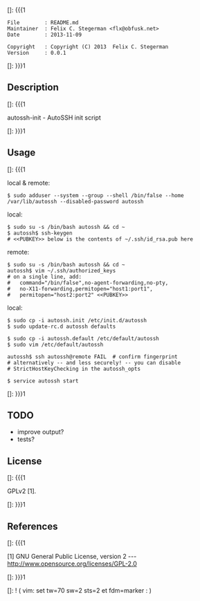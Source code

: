 []: {{{1

    File        : README.md
    Maintainer  : Felix C. Stegerman <flx@obfusk.net>
    Date        : 2013-11-09

    Copyright   : Copyright (C) 2013  Felix C. Stegerman
    Version     : 0.0.1

[]: }}}1

## Description
[]: {{{1

  autossh-init - AutoSSH init script

[]: }}}1

## Usage
[]: {{{1

  local & remote:

    $ sudo adduser --system --group --shell /bin/false --home /var/lib/autossh --disabled-password autossh

  local:

    $ sudo su -s /bin/bash autossh && cd ~
    $ autossh$ ssh-keygen
    # <<PUBKEY>> below is the contents of ~/.ssh/id_rsa.pub here

  remote:

    $ sudo su -s /bin/bash autossh && cd ~
    autossh$ vim ~/.ssh/authorized_keys
    # on a single line, add:
    #   command="/bin/false",no-agent-forwarding,no-pty,
    #   no-X11-forwarding,permitopen="host1:port1",
    #   permitopen="host2:port2" <<PUBKEY>>

  local:

    $ sudo cp -i autossh.init /etc/init.d/autossh
    $ sudo update-rc.d autossh defaults

    $ sudo cp -i autossh.default /etc/default/autossh
    $ sudo vim /etc/default/autossh

    autossh$ ssh autossh@remote FAIL  # confirm fingerprint
    # alternatively -- and less securely! -- you can disable
    # StrictHostKeyChecking in the autossh_opts

    $ service autossh start

[]: }}}1

## TODO

  * improve output?
  * tests?

## License
[]: {{{1

  GPLv2 [1].

[]: }}}1

## References
[]: {{{1

  [1] GNU General Public License, version 2
  --- http://www.opensource.org/licenses/GPL-2.0

[]: }}}1

[]: ! ( vim: set tw=70 sw=2 sts=2 et fdm=marker : )
